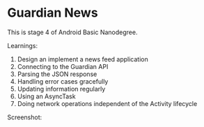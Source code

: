 # Guardian News

This is stage 4 of Android Basic Nanodegree.

Learnings:

1. Design an implement a news feed application
2. Connecting to the Guardian API
3. Parsing the JSON response
4. Handling error cases gracefully
5. Updating information regularly
6. Using an AsyncTask
7. Doing network operations independent of the Activity lifecycle

Screenshot:


